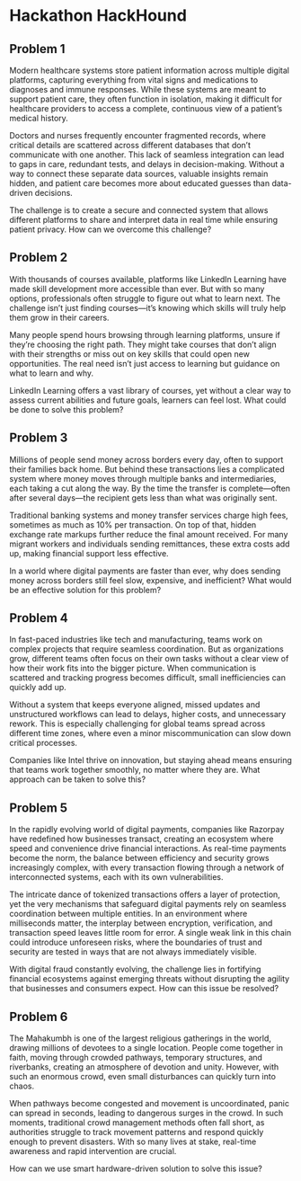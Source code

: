 # Hackathon HackHound

## Problem 1

Modern healthcare systems store patient information across multiple digital platforms, capturing everything from vital signs and medications to diagnoses and immune responses. While these systems are meant to support patient care, they often function in isolation, making it difficult for healthcare providers to access a complete, continuous view of a patient’s medical history.

Doctors and nurses frequently encounter fragmented records, where critical details are scattered across different databases that don’t communicate with one another. This lack of seamless integration can lead to gaps in care, redundant tests, and delays in decision-making. Without a way to connect these separate data sources, valuable insights remain hidden, and patient care becomes more about educated guesses than data-driven decisions.

The challenge is to create a secure and connected system that allows different platforms to share and interpret data in real time while ensuring patient privacy. How can we overcome this challenge?

## Problem 2

With thousands of courses available, platforms like LinkedIn Learning have made skill development more accessible than ever. But with so many options, professionals often struggle to figure out what to learn next. The challenge isn’t just finding courses—it’s knowing which skills will truly help them grow in their careers.

Many people spend hours browsing through learning platforms, unsure if they’re choosing the right path. They might take courses that don’t align with their strengths or miss out on key skills that could open new opportunities. The real need isn’t just access to learning but guidance on what to learn and why.

LinkedIn Learning offers a vast library of courses, yet without a clear way to assess current abilities and future goals, learners can feel lost. What could be done to solve this problem?

## Problem 3

Millions of people send money across borders every day, often to support their families back home. But behind these transactions lies a complicated system where money moves through multiple banks and intermediaries, each taking a cut along the way. By the time the transfer is complete—often after several days—the recipient gets less than what was originally sent.

Traditional banking systems and money transfer services charge high fees, sometimes as much as 10% per transaction. On top of that, hidden exchange rate markups further reduce the final amount received. For many migrant workers and individuals sending remittances, these extra costs add up, making financial support less effective.

In a world where digital payments are faster than ever, why does sending money across borders still feel slow, expensive, and inefficient? What would be an effective solution for this problem?

## Problem 4

In fast-paced industries like tech and manufacturing, teams work on complex projects that require seamless coordination. But as organizations grow, different teams often focus on their own tasks without a clear view of how their work fits into the bigger picture. When communication is scattered and tracking progress becomes difficult, small inefficiencies can quickly add up.

Without a system that keeps everyone aligned, missed updates and unstructured workflows can lead to delays, higher costs, and unnecessary rework. This is especially challenging for global teams spread across different time zones, where even a minor miscommunication can slow down critical processes.

Companies like Intel thrive on innovation, but staying ahead means ensuring that teams work together smoothly, no matter where they are. What approach can be taken to solve this?

## Problem 5

In the rapidly evolving world of digital payments, companies like Razorpay have redefined how businesses transact, creating an ecosystem where speed and convenience drive financial interactions. As real-time payments become the norm, the balance between efficiency and security grows increasingly complex, with every transaction flowing through a network of interconnected systems, each with its own vulnerabilities.

The intricate dance of tokenized transactions offers a layer of protection, yet the very mechanisms that safeguard digital payments rely on seamless coordination between multiple entities. In an environment where milliseconds matter, the interplay between encryption, verification, and transaction speed leaves little room for error. A single weak link in this chain could introduce unforeseen risks, where the boundaries of trust and security are tested in ways that are not always immediately visible.

With digital fraud constantly evolving, the challenge lies in fortifying financial ecosystems against emerging threats without disrupting the agility that businesses and consumers expect. How can this issue be resolved?

## Problem 6

The Mahakumbh is one of the largest religious gatherings in the world, drawing millions of devotees to a single location. People come together in faith, moving through crowded pathways, temporary structures, and riverbanks, creating an atmosphere of devotion and unity. However, with such an enormous crowd, even small disturbances can quickly turn into chaos.

When pathways become congested and movement is uncoordinated, panic can spread in seconds, leading to dangerous surges in the crowd. In such moments, traditional crowd management methods often fall short, as authorities struggle to track movement patterns and respond quickly enough to prevent disasters. With so many lives at stake, real-time awareness and rapid intervention are crucial.

How can we use smart hardware-driven solution to solve this issue?
